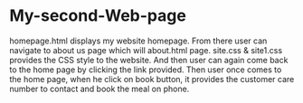# My-second-Web-page
homepage.html displays my website homepage. From there user can navigate to about us page which will about.html page. site.css & site1.css provides the CSS style to the website. And then user can again come back to the home page by clicking the link provided. Then user once comes to the home page, when he click on book button, it provides the customer care number to contact and book the meal on phone.
